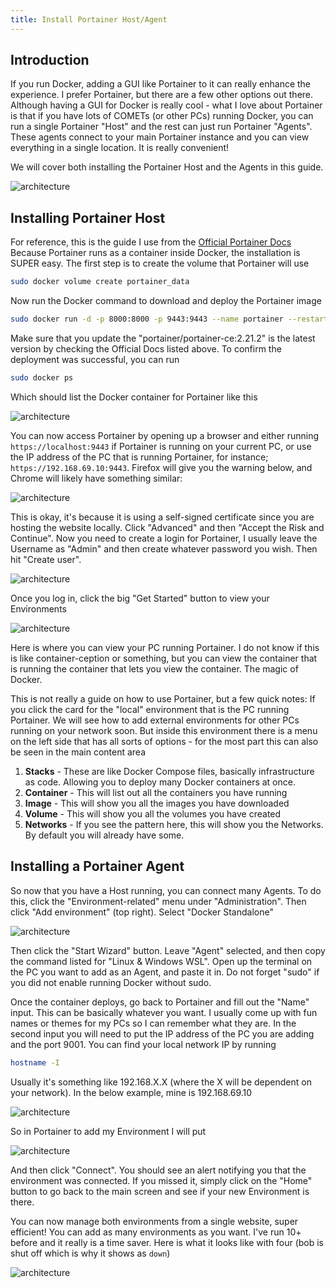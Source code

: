 ```yaml
---
title: Install Portainer Host/Agent
---
```


## Introduction
If you run Docker, adding a GUI like Portainer to it can really enhance the experience. I prefer Portainer, but there are a few other options out there. Although having a GUI for Docker is really cool - what I love about Portainer is that if you have lots of COMETs (or other PCs) running Docker, you can run a single Portainer "Host" and the rest can just run Portainer "Agents". These agents connect to your main Portainer instance and you can view everything in a single location. It is really convenient!

We will cover both installing the Portainer Host and the Agents in this guide.

![architecture](/img/portainer-agent-host/architecture.png)

## Installing Portainer Host
For reference, this is the guide I use from the [Official Portainer Docs](https://docs.portainer.io/start/install-ce/server/docker/linux) Because Portainer runs as a container inside Docker, the installation is SUPER easy. The first step is to create the volume that Portainer will use
```bash
sudo docker volume create portainer_data
```

Now run the Docker command to download and deploy the Portainer image
```bash
sudo docker run -d -p 8000:8000 -p 9443:9443 --name portainer --restart=always -v /var/run/docker.sock:/var/run/docker.sock -v portainer_data:/data portainer/portainer-ce:2.21.2
```

Make sure that you update the "portainer/portainer-ce:2.21.2" is the latest version by checking the Official Docs listed above. To confirm the deployment was successful, you can run
```bash
sudo docker ps
```

Which should list the Docker container for Portainer like this

![architecture](/img/portainer-agent-host/docker-ps.png)

You can now access Portainer by opening up a browser and either running `https://localhost:9443` if Portainer is running on your current PC, or use the IP address of the PC that is running Portainer, for instance; `https://192.168.69.10:9443`. Firefox will give you the warning below, and Chrome will likely have something similar:

![architecture](/img/portainer-agent-host/security.png)

This is okay, it's because it is using a self-signed certificate since you are hosting the website locally. Click "Advanced" and then "Accept the Risk and Continue". Now you need to create a login for Portainer, I usually leave the Username as "Admin" and then create whatever password you wish. Then hit "Create user".

![architecture](/img/portainer-agent-host/register.png)

Once you log in, click the big "Get Started" button to view your Environments

![architecture](/img/portainer-agent-host/get-started.png)

Here is where you can view your PC running Portainer. I do not know if this is like container-ception or something, but you can view the container that is running the container that lets you view the container. The magic of Docker.

This is not really a guide on how to use Portainer, but a few quick notes: If you click the card for the "local" environment that is the PC running Portainer. We will see how to add external environments for other PCs running on your network soon. But inside this environment there is a menu on the left side that has all sorts of options - for the most part this can also be seen in the main content area


1. **Stacks** - These are like Docker Compose files, basically infrastructure as code. Allowing you to deploy many Docker containers at once.
1. **Container** - This will list out all the containers you have running
1. **Image** - This will show you all the images you have downloaded
1. **Volume** - This will show you all the volumes you have created
1. **Networks** - If you see the pattern here, this will show you the Networks. By default you will already have some.

## Installing a Portainer Agent

So now that you have a Host running, you can connect many Agents. To do this, click the "Environment-related" menu under "Administration". Then click "Add environment" (top right).
Select "Docker Standalone"

![architecture](/img/portainer-agent-host/standalone.png)

Then click the "Start Wizard" button. Leave "Agent" selected, and then copy the command listed for "Linux & Windows WSL". Open up the terminal on the PC you want to add as an Agent, and paste it in. Do not forget "sudo" if you did not enable running Docker without sudo.

Once the container deploys, go back to Portainer and fill out the "Name" input. This can be basically whatever you want. I usually come up with fun names or themes for my PCs so I can remember what they are. In the second input you will need to put the IP address of the PC you are adding and the port 9001. You can find your local network IP by running
```bash
hostname -I
```

Usually it's something like 192.168.X.X (where the X will be dependent on your network). In the below example, mine is 192.168.69.10

![architecture](/img/portainer-agent-host/hostname.png)

So in Portainer to add my Environment I will put

![architecture](/img/portainer-agent-host/agent.png)

And then click "Connect". You should see an alert notifying you that the environment was connected. If you missed it, simply click on the "Home" button to go back to the main screen and see if your new Environment is there.

You can now manage both environments from a single website, super efficient! You can add as many environments as you want. I've run 10+ before and it really is a time saver. Here is what it looks like with four (bob is shut off which is why it shows as `down`)

![architecture](/img/portainer-agent-host/environments.png)